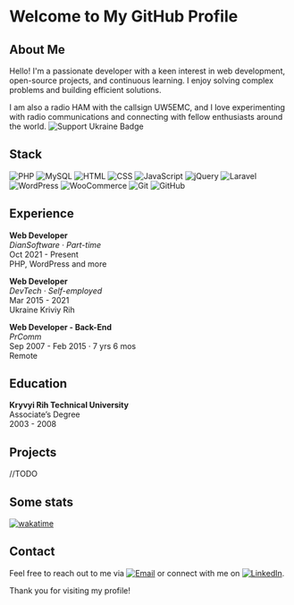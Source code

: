 # Welcome to My GitHub Profile

## About Me
Hello! 
I'm a passionate developer with a keen interest in web development, open-source projects, and continuous learning. I enjoy solving complex problems and building efficient solutions. 

I am also a radio HAM with the callsign UW5EMC, and I love experimenting with radio communications and connecting with fellow enthusiasts around the world.
![![Support Ukraine Badge](https://bit.ly/support-ukraine-now)](https://github.com/support-ukraine/support-ukraine)

## Stack
![PHP](https://img.shields.io/badge/PHP-777BB4?style=for-the-badge&logo=php&logoColor=white)
![MySQL](https://img.shields.io/badge/MySQL-4479A1?style=for-the-badge&logo=mysql&logoColor=white)
![HTML](https://img.shields.io/badge/HTML5-E34F26?style=for-the-badge&logo=html5&logoColor=white)
![CSS](https://img.shields.io/badge/CSS3-1572B6?style=for-the-badge&logo=css3&logoColor=white)
![JavaScript](https://img.shields.io/badge/JavaScript-F7DF1E?style=for-the-badge&logo=javascript&logoColor=black)
![jQuery](https://img.shields.io/badge/jQuery-0769AD?style=for-the-badge&logo=jquery&logoColor=white)
![Laravel](https://img.shields.io/badge/Laravel-FF2D20?style=for-the-badge&logo=laravel&logoColor=white)
![WordPress](https://img.shields.io/badge/WordPress-21759B?style=for-the-badge&logo=wordpress&logoColor=white)
![WooCommerce](https://img.shields.io/badge/WooCommerce-96588A?style=for-the-badge&logo=woocommerce&logoColor=white)
![Git](https://img.shields.io/badge/Git-F05032?style=for-the-badge&logo=git&logoColor=white)
![GitHub](https://img.shields.io/badge/GitHub-181717?style=for-the-badge&logo=github&logoColor=white)

## Experience
**Web Developer**  
*DianSoftware · Part-time*  
Oct 2021 - Present  
PHP, WordPress and more

**Web Developer**  
*DevTech · Self-employed*  
Mar 2015 - 2021  
Ukraine Kriviy Rih

**Web Developer - Back-End**  
*PrComm*  
Sep 2007 - Feb 2015 · 7 yrs 6 mos  
Remote

## Education
**Kryvyi Rih Technical University**  
Associate’s Degree  
2003 - 2008

## Projects
//TODO

## Some stats
[![wakatime](https://wakatime.com/badge/user/6c951f5f-9202-4161-8163-a4a835366367.svg)](https://wakatime.com/@6c951f5f-9202-4161-8163-a4a835366367)

## Contact
Feel free to reach out to me via [![Email](https://img.shields.io/badge/Email-D14836?style=for-the-badge&logo=gmail&logoColor=white)](mailto:lulzsecer@gmail.com) or connect with me on [![LinkedIn](https://img.shields.io/badge/LinkedIn-0A66C2?style=for-the-badge&logo=linkedin&logoColor=white)](https://www.linkedin.com/in/devtechdpua/).

Thank you for visiting my profile!